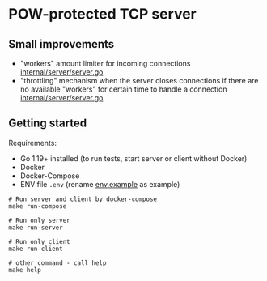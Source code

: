# POW-protected TCP server

## Small improvements

- "workers" amount limiter for incoming connections [internal/server/server.go](internal/server/server.go#53)
- "throttling" mechanism when the server closes connections if there are no available "workers" for certain time to handle a connection [internal/server/server.go](internal/server/server.go#99)

## Getting started

Requirements:

- Go 1.19+ installed (to run tests, start server or client without Docker)
- Docker
- Docker-Compose
- ENV file `.env` (rename [env.example](env.example) as example)

```
# Run server and client by docker-compose
make run-compose

# Run only server
make run-server

# Run only client
make run-client

# other command - call help
make help
```